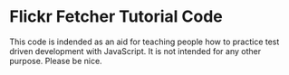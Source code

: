 # Flickr Fetcher Tutorial Code

This code is indended as an aid for teaching people how to practice test driven
development with JavaScript. It is not intended for any other purpose. Please
be nice.